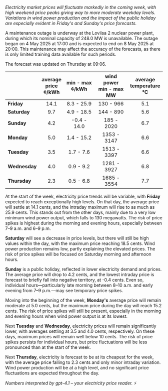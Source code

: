 *Electricity market prices will fluctuate markedly in the coming week, with high weekend price peaks giving way to more moderate weekday levels. Variations in wind power production and the impact of the public holiday are especially evident in Friday's and Sunday's price forecasts.*

A maintenance outage is underway at the Loviisa 2 nuclear power plant, during which its nominal capacity of 248.0 MW is unavailable. The outage began on 4 May 2025 at 17:00 and is expected to end on 8 May 2025 at 20:00. This maintenance may affect the accuracy of the forecasts, as there is only limited training data available for such periods.

The forecast was updated on Thursday at 09:06.

|              | average<br>price<br>¢/kWh | min - max<br>¢/kWh | wind power<br>min - max<br>MW | average<br>temperature<br>°C |
|:-------------|:----------------:|:----------------:|:-------------:|:-------------:|
| **Friday**      |      14.1        |   8.3 - 25.9     |   130 - 966   |      5.1      |
| **Saturday**    |      9.7         |   4.9 - 18.5     |   144 - 890   |      5.6      |
| **Sunday**      |      4.2         |  -0.4 - 14.0     |  185 - 2020   |      6.7      |
| **Monday**      |      5.0         |   1.4 - 15.2     | 1353 - 3147   |      6.6      |
| **Tuesday**     |      3.5         |   1.7 - 7.6      | 1513 - 3397   |      6.6      |
| **Wednesday**   |      4.0         |   0.9 - 9.2      | 1281 - 3927   |      6.8      |
| **Thursday**    |      2.3         |   0.5 - 6.8      | 1685 - 3554   |      7.7      |

At the start of the week, electricity price trends will be variable, with **Friday** expected to reach exceptionally high levels. On that day, the average price will settle at 14.1 cents, and the intraday maximum will rise to as much as 25.9 cents. This stands out from the other days, mainly due to a very low minimum wind power output, which falls to 130 megawatts. The risk of price spikes is highest during the morning and evening hours, especially between 7–9 a.m. and 6–9 p.m.

**Saturday** will see a decrease in price levels, but there will still be high values within the day, with the maximum price reaching 18.5 cents. Wind power production remains low, partly explaining the elevated prices. The risk of price spikes will be focused on Saturday morning and afternoon hours.

**Sunday** is a public holiday, reflected in lower electricity demand and prices. The average price will drop to 4.2 cents, and the lowest intraday price is forecast to briefly fall into negative territory, at -0.4 cents. Even so, individual hours—particularly late morning between 8–10 a.m. and early evening from 7–9 p.m.—may see temporary price spikes.

Moving into the beginning of the week, **Monday's** average price will remain moderate at 5.0 cents, but the maximum price during the day will reach 15.2 cents. The risk of price spikes will still be present, especially in the morning and evening hours when wind power output is at its lowest.

Next **Tuesday** and **Wednesday**, electricity prices will remain significantly lower, with averages settling at 3.5 and 4.0 cents, respectively. On these days, maximum prices will remain well below 10 cents. The risk of price spikes persists for individual hours, but price fluctuations will be less pronounced than at the start of the week.

Next **Thursday**, electricity is forecast to be at its cheapest for the week, with the average price falling to 2.3 cents and only minor intraday variation. Wind power production will be at a high level, and no significant price fluctuations are expected throughout the day.

*Numbers interpreted by gpt-4.1 – your electricity price reader.* ⚡
